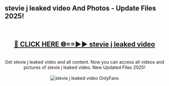 <h2>stevie j leaked video And Photos - Update Files 2025!</h2>
<br>
<div align="center">
<h2><a href="https://betterlinks.top/A2PfLJ" rel="nofollow">🔴 CLICK HERE 🌐==►► stevie j leaked video</a></h2>
<br>
Get stevie j leaked video and all content. Now you can access all videos and pictures of stevie j leaked video. New Updated Files 2025!
<br>
<br>
<a href="https://betterlinks.top/A2PfLJ" rel="nofollow" data-target="animated-image.originalLink"><img src="https://i.imgur.com/dJHk4Zq.gif" alt="stevie j leaked video OnlyFans" style="max-width: 100%; display: inline-block;" data-target="animated-image.originalImage"></a>
</div>
<br>